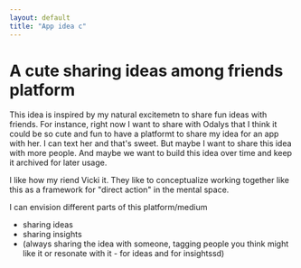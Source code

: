 ```yaml
---
layout: default
title: "App idea c"
---
```


# A cute sharing ideas among friends platform

This idea is inspired by my natural excitemetn to share fun ideas with friends. For instance, right now I want to share with Odalys that I think it could be so cute and fun to have a platformt to share my idea for an app with her. I can text her and that's sweet. But maybe I want to share this idea with more people. And maybe we want to build this idea over time and keep it archived for later usage. 

I like how my riend Vicki it. They like to conceptualize working together like this as a framework for "direct action" in the mental space. 

I can envision different parts of this platform/medium

- sharing ideas
- sharing insights 
- (always sharing the idea with someone, tagging people you think might like it or resonate with it - for ideas and for insightssd)


